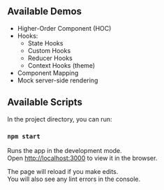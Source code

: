 ## Available Demos

* Higher-Order Component (HOC)
* Hooks:
  * State Hooks
  * Custom Hooks
  * Reducer Hooks
  * Context Hooks (theme)
* Component Mapping
* Mock server-side rendering

## Available Scripts

In the project directory, you can run:

### `npm start`

Runs the app in the development mode.<br>
Open [http://localhost:3000](http://localhost:3000) to view it in the browser.

The page will reload if you make edits.<br>
You will also see any lint errors in the console.
